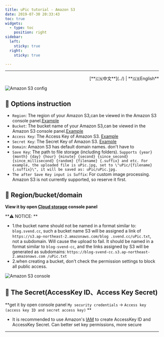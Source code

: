 ```yaml
---
title: uPic tutorial - Amazon S3
date: 2019-07-30 20:33:43
toc: true
widgets:
  - type: toc
    position: right
sidebar:
  left:
    sticky: true
  right:
    sticky: true

---
```


<hr><!-- i18n --><div align="right">[**🇨🇳中文**](../) | **🇬🇧English**</div><!-- i18n -->

![Amazon S3 config](https://qiniu.svend.cc/tutorials/amazon_s3-host.png)

## 📝 Options instruction

- `Region`: The region of your Amazon S3,can be viewed in the Amazon S3 console panel.[Example](#🧰-Region-bucket-domain)
- `Bucket`: The bucket name of your Amazon S3,can be viewed in the Amazon S3 console panel.[Example](#🧰-Region-bucket-domain)
- `Access Key`: The Access Key of Amazon S3. [Example](#🔑-The-Secret-AccessKey-ID、Access-Key-Secret)
- `Secret Key`: The Secret Key of Amazon S3. [Example](#🔑-The-Secret-AccessKey-ID、Access-Key-Secret)
- `Domain`: Amazon S3 has default domain names. don't have to
- `Save Key`: The path to file storage (including folders). `Supports {year} {month} {day} {hour} {minute} {second} {since_second} {since_millisecond} {random} {filename} {.suffix} and etc. For example, the uploaded file is uPic.jpg, set to \"uPic/{filename}{.suffix}\", it will be saved as: uPic/uPic.jpg.`
- `The after Save Key input is Suffix`: For custom image processing. Amazon S3 is not currently supported, so reserve it first.

## 🧰 Region/bucket/domain

**View it by  open [Cloud storage](https://s3.console.aws.amazon.com/s3) console panel**

**⚠️ NOTICE: **

- 1.the bucket name should not be named in a format similar to: `blog.svend.cc`, such a bucket name S3 will be assigned a link of `https://s3.ap-northeast-2.amazonaws.com/blog .svend.cc/uPic.txt`, not a subdomain. Will cause the upload to fail. It should be named in a format similar to `blog-svend-cc`, and the links assigned by S3 will be generated as subdomains: `https://blog-svend-cc.s3.ap-northeast-2.amazonaws.com /uPic.txt`
- 2.when creating a bucket, don't check the permission settings to block all public access.

![Amazon S3 console](https://qiniu.svend.cc/tutorials/amazon_s3-info.png)

## 🔑 The Secret(AccessKey ID、Access Key Secret)

**get it by open console panel `My security credentials` -> `Access key (access key ID and secret access key)` **

- It is recommended to use Amazon's [IAM](https://docs.aws.amazon.com/zh_cn/IAM/latest/UserGuide/introduction.html) to create AccessKey ID and AccessKey Secret. Can better set key permissions, more secure

<hr>
